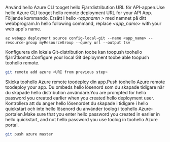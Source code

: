 <span data-ttu-id="82f2d-101">Använd hello Azure CLI tooget hello Fjärrdistribution URL för API-appen.</span><span class="sxs-lookup"><span data-stu-id="82f2d-101">Use hello Azure CLI tooget hello remote deployment URL for your API App.</span></span> <span data-ttu-id="82f2d-102">Följande kommando, Ersätt i hello  *\<appnamn >* med namnet på ditt webbprogram.</span><span class="sxs-lookup"><span data-stu-id="82f2d-102">In hello following command, replace *\<app_name>* with your web app's name.</span></span>

```azurecli-interactive
az webapp deployment source config-local-git --name <app_name> --resource-group myResourceGroup --query url --output tsv
```

<span data-ttu-id="82f2d-103">Konfigurera din lokala Git-distribution toobe kan toopush toohello fjärråtkomst.</span><span class="sxs-lookup"><span data-stu-id="82f2d-103">Configure your local Git deployment toobe able toopush toohello remote.</span></span>

```bash
git remote add azure <URI from previous step>
```

<span data-ttu-id="82f2d-104">Skicka toohello Azure remote toodeploy din app.</span><span class="sxs-lookup"><span data-stu-id="82f2d-104">Push toohello Azure remote toodeploy your app.</span></span> <span data-ttu-id="82f2d-105">Du ombeds hello lösenord som du skapade tidigare när du skapade hello distribution användare.</span><span class="sxs-lookup"><span data-stu-id="82f2d-105">You are prompted for hello password you created earlier when you created hello deployment user.</span></span> <span data-ttu-id="82f2d-106">Kontrollera att du anger hello lösenordet du skapade i tidigare i hello quickstart och inte hello lösenord du använder toolog i toohello Azure-portalen.</span><span class="sxs-lookup"><span data-stu-id="82f2d-106">Make sure that you enter hello password you created in earlier in hello quickstart, and not hello password you use toolog in toohello Azure portal.</span></span>

```bash
git push azure master
```
